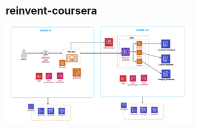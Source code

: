 # reinvent-coursera

![Architecture Diagram](https://github.com/deepaksingh7/reinvent-coursera/blob/master/documents/images/arch.png)
